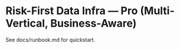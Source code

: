 # Risk-First Data Infra — Pro (Multi-Vertical, Business-Aware)

See docs/runbook.md for quickstart.
